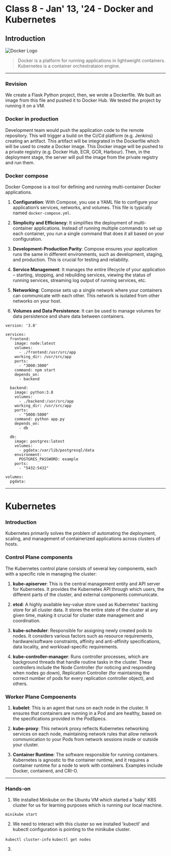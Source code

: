 # Class 8 - Jan' 13, '24 - Docker and Kubernetes

## Introduction
![Docker Logo](https://www.docker.com/wp-content/uploads/2023/08/logo-dont-spacing.svg)

> Docker is a platform for running applications in lightweight containers. Kubernetes is a container orchestrataion engine.

---

### Revision

We create a Flask Python project, then, we wrote a Dockerfile. We built an image from this file and pushed it to Docker Hub. We tested the project by running it on a VM.

### Docker in production

Development team would push the application code to the remote repository. This will trigger a build on the Ci/Cd platform (e.g. Jenkins) creating an artifact. This artifact will be integrated in the Dockerfile which will be used to create a Docker image. This Docker image will be pushed to a private registry (e.g. Docker Hub, ECR, GCR, Harbour). Then, in the deployment stage, the server will pull the image from the private registry and run them.

### Docker compose

Docker Compose is a tool for defining and running multi-container Docker applications.

1. **Configuration**: With Compose, you use a YAML file to configure your application’s services, networks, and volumes. This file is typically named `docker-compose.yml`.

2. **Simplicity and Efficiency**: It simplifies the deployment of multi-container applications. Instead of running multiple commands to set up each container, you run a single command that does it all based on your configuration.

3. **Development-Production Parity**: Compose ensures your application runs the same in different environments, such as development, staging, and production. This is crucial for testing and reliability.

4. **Service Management**: It manages the entire lifecycle of your application – starting, stopping, and rebuilding services, viewing the status of running services, streaming log output of running services, etc.

5. **Networking**: Compose sets up a single network where your containers can communicate with each other. This network is isolated from other networks on your host.

6. **Volumes and Data Persistence**: It can be used to manage volumes for data persistence and share data between containers.

```
version: '3.8'

services:
  frontend:
    image: node:latest
    volumes:
      - ./frontend:/usr/src/app
    working_dir: /usr/src/app
    ports:
      - "3000:3000"
    command: npm start
    depends_on:
      - backend

  backend:
    image: python:3.8
    volumes:
      - ./backend:/usr/src/app
    working_dir: /usr/src/app
    ports:
      - "5000:5000"
    command: python app.py
    depends_on:
      - db

  db:
    image: postgres:latest
    volumes:
      - pgdata:/var/lib/postgresql/data
    environment:
      POSTGRES_PASSWORD: example
    ports:
      - "5432:5432"

volumes:
  pgdata:
```

---

# Kubernetes

### Introduction

Kubernetes primarily solves the problem of automating the deployment, scaling, and management of containerized applications across clusters of hosts.

### Control Plane components

The Kubernetes control plane consists of several key components, each with a specific role in managing the cluster:

1. **kube-apiserver**: This is the central management entity and API server for Kubernetes. It provides the Kubernetes API through which users, the different parts of the cluster, and external components communicate.

2. **etcd**: A highly available key-value store used as Kubernetes' backing store for all cluster data. It stores the entire state of the cluster at any given time, making it crucial for cluster state management and coordination.

3. **kube-scheduler**: Responsible for assigning newly created pods to nodes. It considers various factors such as resource requirements, hardware/software constraints, affinity and anti-affinity specifications, data locality, and workload-specific requirements.

4. **kube-controller-manager**: Runs controller processes, which are background threads that handle routine tasks in the cluster. These controllers include the Node Controller (for noticing and responding when nodes go down), Replication Controller (for maintaining the correct number of pods for every replication controller object), and others.

### Worker Plane Compoenents

1. **kubelet**: This is an agent that runs on each node in the cluster. It ensures that containers are running in a Pod and are healthy, based on the specifications provided in the PodSpecs.

2. **kube-proxy**: This network proxy reflects Kubernetes networking services on each node, maintaining network rules that allow network communication to your Pods from network sessions inside or outside your cluster.

3. **Container Runtime**: The software responsible for running containers. Kubernetes is agnostic to the container runtime, and it requires a container runtime for a node to work with containers. Examples include Docker, containerd, and CRI-O. 

---

### Hands-on

1. We installed Minikube on the Ubuntu VM which started a 'baby' K8S cluster for us for learning purposes which is running our local machine.

`minikube start`

2. We need to interact with this cluster so we installed 'kubectl' and kubectl configuration is pointing to the minikube cluster.

`kubectl cluster-info`
`kubectl get nodes`

3. 